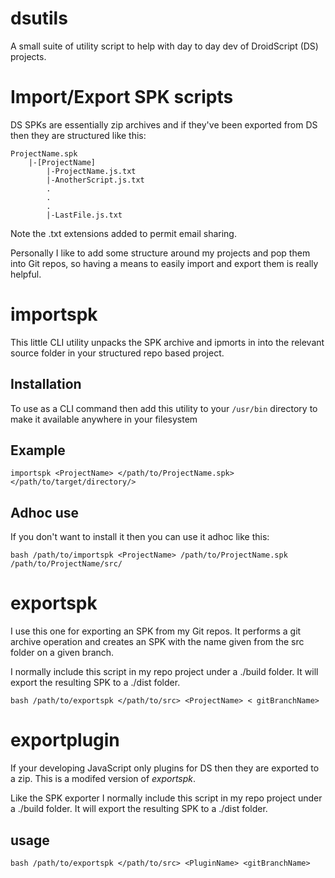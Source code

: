 # dsutils

A small suite of utility script to help with day to day dev of DroidScript (DS) projects.

# Import/Export SPK scripts
DS SPKs are essentially zip archives and if they've been exported from DS then they are structured like this:

```
ProjectName.spk
    |-[ProjectName]
        |-ProjectName.js.txt
        |-AnotherScript.js.txt
        .
        .
        .
        |-LastFile.js.txt
```

Note the .txt extensions added to permit email sharing.

Personally I like to add some structure around my projects and pop them into Git repos, so having a means to easily import and export them is really helpful.


# importspk
This little CLI utility unpacks the SPK archive and ipmorts in into the relevant source folder in your structured repo based project.

## Installation
To use as a CLI command then add this utility to your `/usr/bin` directory to make it available anywhere in your filesystem

## Example
```
importspk <ProjectName> </path/to/ProjectName.spk> </path/to/target/directory/>

```
## Adhoc use
If you don't want to install it then you can use it adhoc like this:
```
bash /path/to/importspk <ProjectName> /path/to/ProjectName.spk /path/to/ProjectName/src/
```


# exportspk
I use this one for exporting an SPK from my Git repos. It performs a git archive operation and creates an SPK with the name given from the src folder on a given branch.

I normally include this script in my repo project under a ./build folder. It will export the resulting SPK to a ./dist folder.

```
bash /path/to/exportspk </path/to/src> <ProjectName> < gitBranchName>
```

# exportplugin
If your developing JavaScript only plugins for DS then they are exported to a zip. This is a modifed version of _exportspk_.

Like the SPK exporter I normally include this script in my repo project under a ./build folder. It will export the resulting SPK to a ./dist folder.

## usage
```
bash /path/to/exportspk </path/to/src> <PluginName> <gitBranchName>
```